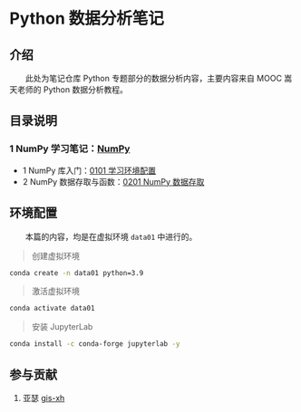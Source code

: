 # Python 数据分析笔记

## 介绍

&emsp;&emsp;此处为笔记仓库 Python 专题部分的数据分析内容，主要内容来自 MOOC 嵩天老师的 Python 数据分析教程。



## 目录说明

### 1 NumPy 学习笔记：[NumPy](./numpy/)

- 1 NumPy 库入门：[0101 学习环境配置](./numpy/01NumPy库入门/0101学习环境配置.md)
- 2 NumPy 数据存取与函数：[0201 NumPy 数据存取](./numpy/02NumPy数据存取与函数/0201NumPy数据存取.md)



## 环境配置

&emsp;&emsp;本篇的内容，均是在虚拟环境 `data01` 中进行的。

> 创建虚拟环境

```sh
conda create -n data01 python=3.9
```

> 激活虚拟环境

```sh
conda activate data01
```

> 安装 JupyterLab

```sh
conda install -c conda-forge jupyterlab -y
```





## 参与贡献

1.  亚瑟 [gis-xh](https://github.com/gis-xh)

